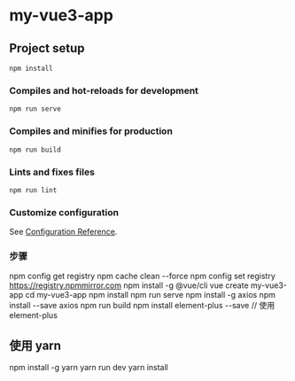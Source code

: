 # my-vue3-app

## Project setup
```
npm install
```

### Compiles and hot-reloads for development
```
npm run serve
```

### Compiles and minifies for production
```
npm run build
```

### Lints and fixes files
```
npm run lint
```

### Customize configuration
See [Configuration Reference](https://cli.vuejs.org/config/).


### 步骤
npm config get registry
npm cache clean --force
npm config set registry https://registry.npmmirror.com
npm install -g @vue/cli
vue create my-vue3-app
cd my-vue3-app
npm install
npm run serve
npm install -g axios
npm install --save axios
npm run build
npm install element-plus --save // 使用 element-plus

## 使用 yarn
npm install -g yarn
yarn run dev
yarn install
